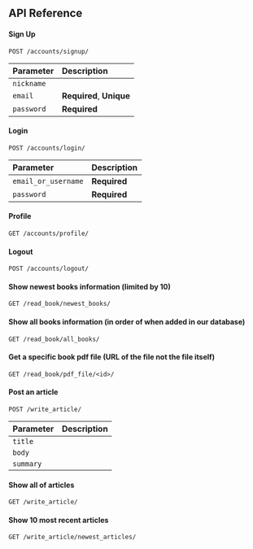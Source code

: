 
## API Reference

#### Sign Up

```http
POST /accounts/signup/
```

| Parameter | Description                |
| :-------- | :------------------------- |
| `nickname` |  |
| `email` | **Required**, **Unique** |
| `password` | **Required** |

#### Login

```http
POST /accounts/login/
```

| Parameter | Description                |
| :-------- | :------------------------- |
| `email_or_username` | **Required** |
| `password` | **Required** |

#### Profile

```http
GET /accounts/profile/
```

#### Logout

```http
POST /accounts/logout/
```

#### Show newest books information (limited by 10)

```http
GET /read_book/newest_books/
```

#### Show all books information (in order of when added in our database)

```http
GET /read_book/all_books/
```

#### Get a specific book pdf file (URL of the file not the file itself)

```http
GET /read_book/pdf_file/<id>/
```

#### Post an article

```http
POST /write_article/
```

| Parameter | Description                |
| :-------- | :------------------------- |
| `title` |  |
| `body` ||
| `summary` |  |

#### Show all of articles

```http
GET /write_article/
```

#### Show 10 most recent articles

```http
GET /write_article/newest_articles/
```
